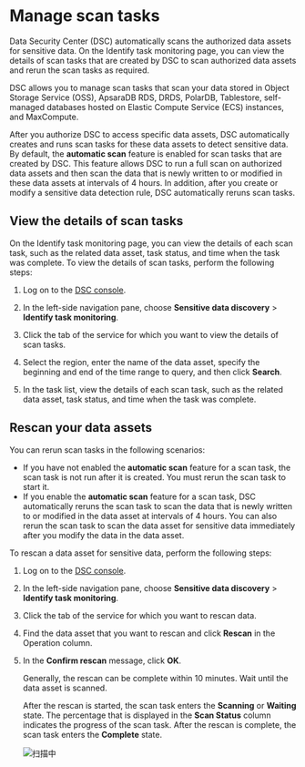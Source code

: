# Manage scan tasks

Data Security Center \(DSC\) automatically scans the authorized data assets for sensitive data. On the Identify task monitoring page, you can view the details of scan tasks that are created by DSC to scan authorized data assets and rerun the scan tasks as required.

DSC allows you to manage scan tasks that scan your data stored in Object Storage Service \(OSS\), ApsaraDB RDS, DRDS, PolarDB, Tablestore, self-managed databases hosted on Elastic Compute Service \(ECS\) instances, and MaxCompute.

After you authorize DSC to access specific data assets, DSC automatically creates and runs scan tasks for these data assets to detect sensitive data. By default, the **automatic scan** feature is enabled for scan tasks that are created by DSC. This feature allows DSC to run a full scan on authorized data assets and then scan the data that is newly written to or modified in these data assets at intervals of 4 hours. In addition, after you create or modify a sensitive data detection rule, DSC automatically reruns scan tasks.

## View the details of scan tasks

On the Identify task monitoring page, you can view the details of each scan task, such as the related data asset, task status, and time when the task was complete. To view the details of scan tasks, perform the following steps:

1.  Log on to the [DSC console](https://yundun.console.aliyun.com/?p=sddp#/overview).

2.  In the left-side navigation pane, choose **Sensitive data discovery** \> **Identify task monitoring**.

3.  Click the tab of the service for which you want to view the details of scan tasks.

4.  Select the region, enter the name of the data asset, specify the beginning and end of the time range to query, and then click **Search**.

5.  In the task list, view the details of each scan task, such as the related data asset, task status, and time when the task was complete.


## Rescan your data assets

You can rerun scan tasks in the following scenarios:

-   If you have not enabled the **automatic scan** feature for a scan task, the scan task is not run after it is created. You must rerun the scan task to start it.
-   If you enable the **automatic scan** feature for a scan task, DSC automatically reruns the scan task to scan the data that is newly written to or modified in the data asset at intervals of 4 hours. You can also rerun the scan task to scan the data asset for sensitive data immediately after you modify the data in the data asset.

To rescan a data asset for sensitive data, perform the following steps:

1.  Log on to the [DSC console](https://yundun.console.aliyun.com/?p=sddp#/overview).

2.  In the left-side navigation pane, choose **Sensitive data discovery** \> **Identify task monitoring**.

3.  Click the tab of the service for which you want to rescan data.

4.  Find the data asset that you want to rescan and click **Rescan** in the Operation column.

5.  In the **Confirm rescan** message, click **OK**.

    Generally, the rescan can be complete within 10 minutes. Wait until the data asset is scanned.

    After the rescan is started, the scan task enters the **Scanning** or **Waiting** state. The percentage that is displayed in the **Scan Status** column indicates the progress of the scan task. After the rescan is complete, the scan task enters the **Complete** state.

    ![扫描中](https://static-aliyun-doc.oss-accelerate.aliyuncs.com/assets/img/en-US/2887188161/p265401.png)


